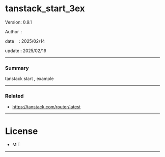 ﻿# tanstack_start_3ex

 Version: 0.9.1

 Author  : 

 date    : 2025/02/14  

 update  : 2025/02/19 

***
### Summary

tanstack start , example

***
### Related

* https://tanstack.com/router/latest

***
# License

* MIT

***


